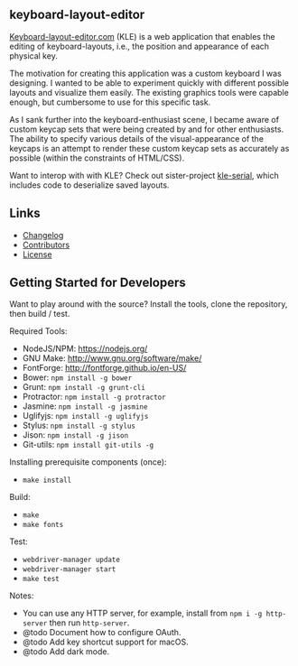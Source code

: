 keyboard-layout-editor
----------------------
[Keyboard-layout-editor.com](http://www.keyboard-layout-editor.com) (KLE) is a web
application that enables the editing of keyboard-layouts, i.e., the position
and appearance of each physical key.

The motivation for creating this application was a custom keyboard I was 
designing.  I wanted to be able to experiment quickly with different possible
layouts and visualize them easily.  The existing graphics tools were capable
enough, but cumbersome to use for this specific task.

As I sank further into the keyboard-enthusiast scene, I became aware of 
custom keycap sets that were being created by and for other enthusiasts. The
ability to specify various details of the visual-appearance of the keycaps
is an attempt to render these custom keycap sets as accurately as possible
(within the constraints of HTML/CSS).

Want to interop with with KLE?  Check out sister-project 
[kle-serial](https://github.com/ijprest/kle-serial), which includes code to
deserialize saved layouts.

Links
-----
* [Changelog](CHANGELOG.md)
* [Contributors](CONTRIB.md)
* [License](LICENSE.md)

Getting Started for Developers
------------------------------
Want to play around with the source?  Install the tools, clone the repository,
then build / test.

Required Tools:

* NodeJS/NPM: https://nodejs.org/
* GNU Make: http://www.gnu.org/software/make/
* FontForge: http://fontforge.github.io/en-US/
* Bower: ```npm install -g bower```
* Grunt: ```npm install -g grunt-cli```
* Protractor: ```npm install -g protractor```
* Jasmine: ```npm install -g jasmine```
* Uglifyjs: ```npm install -g uglifyjs```
* Stylus: ```npm install -g stylus```
* Jison: ```npm install -g jison```
* Git-utils: ```npm install git-utils -g ```

Installing prerequisite components (once):

* ```make install```

Build:

* ```make```
* ```make fonts```

Test:

* ```webdriver-manager update```
* ```webdriver-manager start```
* ```make test```

Notes:

* You can use any HTTP server, for example, install from `npm i -g http-server` 
  then run `http-server`.
* @todo Document how to configure OAuth.
* @todo Add key shortcut support for macOS.
* @todo Add dark mode.

